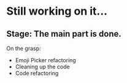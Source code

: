 # Still working on it...

## Stage: The main part is done.

On the grasp:
- Emoji Picker refactoring
- Cleaning up the code
- Code refactoring